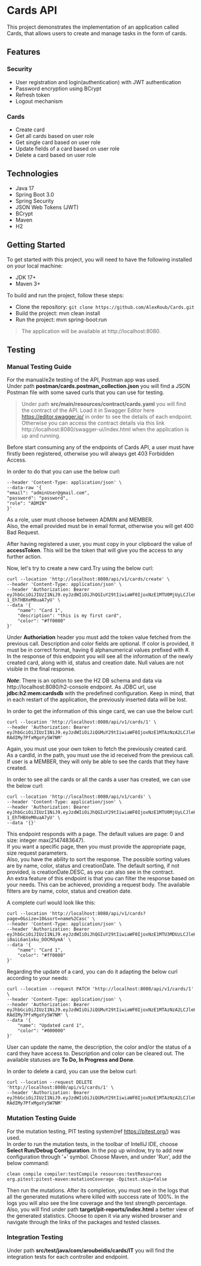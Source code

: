 # Cards API

This project demonstrates the implementation of an application called Cards,
that allows users to create and manage tasks in the form of cards.

## Features

### Security

* User registration and login(authentication) with JWT authentication
* Password encryption using BCrypt
* Refresh token
* Logout mechanism

### Cards

* Create card
* Get all cards based on user role
* Get single card based on user role
* Update fields of a card based on user role
* Delete a card based on user role

## Technologies

* Java 17
* Spring Boot 3.0
* Spring Security
* JSON Web Tokens (JWT)
* BCrypt
* Maven
* H2

## Getting Started

To get started with this project, you will need to have the following installed on your local machine:

* JDK 17+
* Maven 3+

To build and run the project, follow these steps:

* Clone the repository: `git clone https://github.com/AlexRoub/Cards.git`
* Build the project: mvn clean install
* Run the project: mvn spring-boot:run

> The application will be available at http://localhost:8080.

## Testing

### Manual Testing Guide

For the manual/e2e testing of the API, Postman app was used.  
Under path **postman/cards.postman_collection.json**
you will find a JSON Postman file with some saved curls that you can use for testing.

> Under path **src/main/resources/contract/cards.yaml** you will find the
> contract of the API. Load it in Swagger Editor here https://editor.swagger.io/
> in order to see the details of each endpoint.  
> Otherwise you can access the contract details via this link http://localhost:8080/swagger-ui/index.html
> when the application is up and running.

Before start consuming any of the endpoints of Cards API, a user must have firstly
been registered, otherwise you will always get 403 Forbidden Access.

In order to do that you can use the below curl:

```curl --location 'http://localhost:8080/api/v1/auth/register' \
--header 'Content-Type: application/json' \
--data-raw '{
"email": "adminUser@gmail.com",
"password": "password",
"role": "ADMIN"
}'
```

As a role, user must choose between ADMIN and MEMBER.   
Also, the email provided must be in email format, otherwise you will get 400 Bad Request.

After having registered a user, you must copy in your clipboard the value of **accessToken**.
This will be the token that will give you the access to any further action.

Now, let's try to create a new card.Try using the below curl:

```
curl --location 'http://localhost:8080/api/v1/cards/create' \
--header 'Content-Type: application/json' \
--header 'Authorization: Bearer eyJhbGciOiJIUzI1NiJ9.eyJzdWIiOiJhQGIuY29tIiwiaWF0IjoxNzE1MTU0MjUyLCJleHAiOjE3MTUyNDA2NTJ9.61nDtNO0dzgkNSVwRuxYY8Fhn-1_EhTHBXeM0uaA7yU' \
--data '{
    "name": "Card 1",
    "description": "this is my first card",
    "color": "#ff0000"
}'
```

Under **Authoriation** header you must add the token value fetched from the previous call.
Description and color fields are optional. If color is provided, it must be in correct format,
having 6 alphanumerical values prefixed with #.  
In the response of this endpoint you will see all the information of the newly created card,
along with id, status and creation date. Null values are not visible in the final response.

_**Note**_: There is an option to see the H2 DB schema and data via http://localhost:8080/h2-console endpoint.
As JDBC url, use **jdbc:h2:mem:cardsdb** with the predefined configuration. Keep in mind, that
in each restart of the application, the previously inserted data will be lost.

In order to get the information of this singe card, we can use the below curl:

```
curl --location 'http://localhost:8080/api/v1/cards/1' \
--header 'Authorization: Bearer eyJhbGciOiJIUzI1NiJ9.eyJzdWIiOiJiQGMuY29tIiwiaWF0IjoxNzE1MTAzNzA2LCJleHAiOjE3MTUxOTAxMDZ9.45jy0qHrRc1aH1tcGsXjyp-RAdIMy7PfxMgoYy5W7NM'
```

Again, you must use your own token to fetch the previously created card.  
As a cardId, in the path, you must use the id received from the previous call.
If user is a MEMBER, they will only be able to see the cards that they have created.

In order to see all the cards or all the cards a user has created, we can use the below curl:

```
curl --location 'http://localhost:8080/api/v1/cards' \
--header 'Content-Type: application/json' \
--header 'Authorization: Bearer eyJhbGciOiJIUzI1NiJ9.eyJzdWIiOiJhQGIuY29tIiwiaWF0IjoxNzE1MTU0MjUyLCJleHAiOjE3MTUyNDA2NTJ9.61nDtNO0dzgkNSVwRuxYY8Fhn-1_EhTHBXeM0uaA7yU' \
--data '{}'
```

This endpoint responds with a page. The default values are page: 0 and size: integer max(2147483647).  
If you want a specific page, then you must provide the appropriate page, size request parameters.  
Also, you have the ability to sort the response. The possible sorting values are by name, color, status and creationDate. The default
sorting, if not provided, is
creationDate.DESC, as you can also see in the contract.  
An extra feature of this endpoint is that you can filter the response based on your needs.
This can be achieved, providing a request body.
The available filters are by name, color, status and creation date.

A complete curl would look like this:

```
curl --location 'http://localhost:8080/api/v1/cards?page=0&size=10&sort=name%2Casc' \
--header 'Content-Type: application/json' \
--header 'Authorization: Bearer eyJhbGciOiJIUzI1NiJ9.eyJzdWIiOiJhQGIuY29tIiwiaWF0IjoxNzE1MTU3MDUzLCJleHAiOjE3MTUyNDM0NTN9.J3xkIQrB3UPlpBQ5TFmKX-i0aiL6an1xku_DOCMdymA' \
--data '{
    "name": "Card 1",
    "color": "#ff0000"
}'
```

Regarding the update of a card, you can do it adapting the below curl according to your needs:

```
curl --location --request PATCH 'http://localhost:8080/api/v1/cards/1' \
--header 'Content-Type: application/json' \
--header 'Authorization: Bearer eyJhbGciOiJIUzI1NiJ9.eyJzdWIiOiJiQGMuY29tIiwiaWF0IjoxNzE1MTAzNzA2LCJleHAiOjE3MTUxOTAxMDZ9.45jy0qHrRc1aH1tcGsXjyp-RAdIMy7PfxMgoYy5W7NM' \
--data '{
    "name": "Updated card 1",
    "color": "#000000"
}'
```

User can update the name, the description, the color and/or the status of a card they have access to.
Description and color can be cleared out. The available statuses are **To Do, In Progress and Done**.

In order to delete a card, you can use the below curl:

```
curl --location --request DELETE 'http://localhost:8080/api/v1/cards/1' \
--header 'Authorization: Bearer eyJhbGciOiJIUzI1NiJ9.eyJzdWIiOiJiQGMuY29tIiwiaWF0IjoxNzE1MTAzNzA2LCJleHAiOjE3MTUxOTAxMDZ9.45jy0qHrRc1aH1tcGsXjyp-RAdIMy7PfxMgoYy5W7NM'
```

### Mutation Testing Guide

For the mutation testing, PIT testing system(ref https://pitest.org/) was used.  
In order to run the mutation tests, in the toolbar of IntelliJ IDE, choose **Select Run/Debug Configuration**.
In the pop up window, try to add new configuration through '+' symbol. Choose Maven,
and under 'Run', add the below command:

```
clean compile compiler:testCompile resources:testResources org.pitest:pitest-maven:mutationCoverage -Dpitest.skip=false
```

Then run the mutations. After its completion, you must see in the logs that all the
generated mutations where killed with success rate of 100%. In the logs you will also
see the line coverage and the test strength percentage.  
Also, you will find under path **target/pit-reports/index.html** a better view of the generated statistics.
Choose to open it via any wished browser and navigate through the links of the packages and tested classes.

### Integration Testing

Under path **src/test/java/com/aroubeidis/cards/IT** you will find the integration
tests for each controller and endpoint.